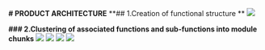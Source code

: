 **# PRODUCT ARCHITECTURE**
**## 1.Creation of functional structure **
![](https://user-images.githubusercontent.com/42509999/49527662-67a08e80-f8d8-11e8-89a6-5b82326dad0a.PNG)

**### 2.Clustering of associated functions and sub-functions into module chunks**
![](https://user-images.githubusercontent.com/42509999/49527715-7f781280-f8d8-11e8-8a02-107e0e3d1153.PNG)
![](https://user-images.githubusercontent.com/42509999/49527722-843cc680-f8d8-11e8-9f59-48dc15ffa1f6.PNG)
![](https://user-images.githubusercontent.com/42509999/49527735-899a1100-f8d8-11e8-94d9-403b1c50d5d4.PNG)
![](https://user-images.githubusercontent.com/42509999/49527752-928ae280-f8d8-11e8-95b1-7aa87e8c5cb9.PNG)